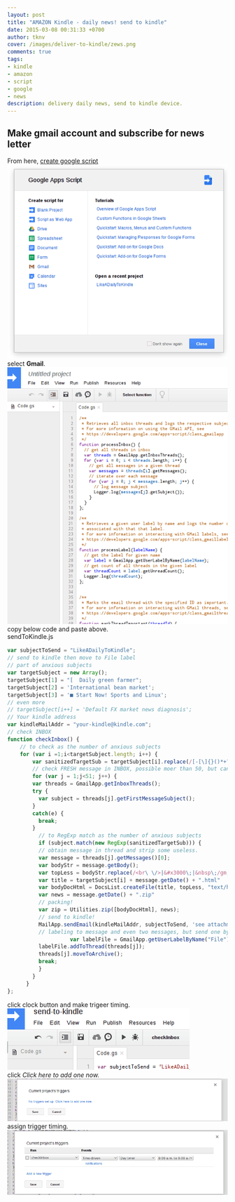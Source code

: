 ```yaml
---
layout: post
title: "AMAZON Kindle - daily news! send to kindle"
date: 2015-03-08 00:31:33 +0700
author: tknv
cover: /images/deliver-to-kindle/zews.png
comments: true
tags: 
- kindle
- amazon
- script
- google
- news
description: delivery daily news, send to kindle device.
---
```

## Make gmail account and subscribe for news letter  
From here, [create google script](https://script.google.com/)   
![create-script](/images/deliver-to-kindle/cerate-script.png)     
select **Gmail**.    
![script-view](/images/deliver-to-kindle/script-view.png)   
copy below code and paste above.   
sendToKindle.js  

```javascript  
var subjectToSend = "LikeADailyToKindle";
// send to kindle then move to File label
// part of anxious subjects
var targetSubject = new Array();
targetSubject[1] = "[  Daily green farmer";
targetSubject[2] = 'International bean market';
targetSubject[3] = '■ Start Now! Sports and Linux';
// even more
// targetSubject[i++] = 'Default FX market news diagnosis';
// Your kindle address
var kindleMailAddr = "your-kindle@kindle.com";
// check INBOX
function checkInbox() {
    // to check as the number of anxious subjects
    for (var i =1;i<targetSubject.length; i++) {
        var sanitizedTargetSub = targetSubject[i].replace(/[-[\]{}()*+?.,\\^$|#\s]/g, "\\$&");
        // check FRESH message in INBOX, possible moer than 50, but can be time out
        for (var j = 1;j<51; j++) {
        var threads = GmailApp.getInboxThreads();
        try {
          var subject = threads[j].getFirstMessageSubject();
        }
        catch(e) {
          break;  
        }
          // to RegExp match as the number of anxious subjects
          if (subject.match(new RegExp(sanitizedTargetSub))) {
          // obtain message in thread and strip some useless.
          var message = threads[j].getMessages()[0];
          var bodyStr = message.getBody();
          var topLess = bodyStr.replace(/<br\ \/>|&#x3000\;|&nbsp\;/gm, '');
          var title = targetSubject[i] + message.getDate() + ".html"
          var bodyDocHtml = DocsList.createFile(title, topLess, "text/html");
          var news = message.getDate() + ".zip"
          // packing!
          var zip = Utilities.zip([bodyDocHtml], news);
          // send to kindle!
          MailApp.sendEmail(kindleMailAddr, subjectToSend, 'see attachment', {attachments:zip});
          // labeling to message and even two messages, but send one by one. so it is morning and evening editions
		            var labelFile = GmailApp.getUserLabelByName("File");
          labelFile.addToThread(threads[j]);
          threads[j].moveToArchive();
          break;
          }
        }
      }
};
```
click clock button and make trigeer timing.  
![clock](/images/deliver-to-kindle/make-schedule.png)    
click *Click here to add one now.*    
![make-trigger](/images/deliver-to-kindle/make-triggers.png)     
assign trigger timing.    
![assign-timing](/images/deliver-to-kindle/make-event-timing.png)     


 
